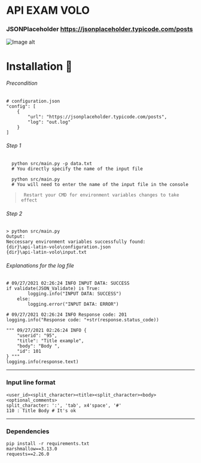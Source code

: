 # API EXAM VOLO
### JSONPlaceholder https://jsonplaceholder.typicode.com/posts

![Image alt](https://img.shields.io/badge/pycodestyle-✔-green)
# Installation 🐍

###### Precondition

>

	# configuration.json
    "config": [
		{
			"url": "https://jsonplaceholder.typicode.com/posts",
			"log": "out.log"
		}
	]
    
>

###### Step 1
      python src/main.py -p data.txt 
      # You directly specify the name of the input file

      python src/main.py 
      # You will need to enter the name of the input file in the console

>      Restart your CMD for environment variables changes to take effect

###### Step 2
    > python src/main.py
    Output:
    Neccessary environment variables successfully found: 
    {dir}\api-latin-volo\configuration.json
    {dir}\api-latin-volo\input.txt
###### Explanations for the log file
	# 09/27/2021 02:26:24 INFO INPUT DATA: SUCCESS
	if validate(JSON_Validate) is True:
            logging.info("INPUT DATA: SUCCESS")
        else:
            logging.error("INPUT DATA: ERROR")
	    
	# 09/27/2021 02:26:24 INFO Response code: 201
	logging.info("Response code: "+str(response.status_code))
	
	""" 09/27/2021 02:26:24 INFO {
  		"userid": "95",
  		"title": "Title example",
  		"body": "Body ",
  		"id": 101
	} """
	logging.info(response.text)
<hr>

### Input line format
    <user_id><split_character><title><split_character><body><optional_comments>
    split_character: ':', 'tab', x4'space', '#'
    110 : Title	Body # It's ok
<hr>
    
### Dependencies
    pip install -r requirements.txt
    marshmallow==3.13.0
    requests==2.26.0

